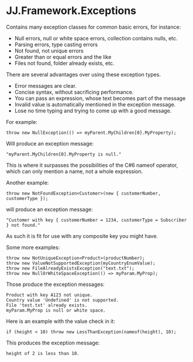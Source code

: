 ﻿# JJ.Framework.Exceptions

Contains many exception classes for common basic errors, for instance:

* Null errors, null or white space errors, collection contains nulls, etc.
* Parsing errors, type casting errors
* Not found, not unique errors
* Greater than or equal errors and the like
* Files not found, folder already exists, etc.

There are several advantages over using these exception types.

* Error messages are clear.
* Concise syntax, without sacrificing performance.
* You can pass an expression, whose text becomes part of the message
* Invalid value is automatically mentioned in the exception message.
* Lose no time typing and trying to come up with a good message.

For example:

	throw new NullException(() => myParent.MyChildren[0].MyProperty);

Will produce an exception message:

	"myParent.MyChildren[0].MyProperty is null."

This is where it surpasses the possibilities of the C#6 nameof operator, which can only mention a name, not a whole expression.

Another example:

	throw new NotFoundException<Customer>(new { customerNumber, customerType });

will produce an exception message:

	"Customer with key { customerNumber = 1234, customerType = Subscriber } not found."

As such it is fit for use with any composite key you might have.
			
Some more examples:
			
	throw new NotUniqueException<Product>(productNumber);
	throw new ValueNotSupportedException(myCountryEnumValue);
	throw new FileAlreadyExistsException("text.txt");
	throw new NullOrWhiteSpaceException(() => myParam.MyProp);

Those produce the exception messages:
			
	Product with key A123 not unique.
	Country value 'Undefined' is not supported.
	File 'test.txt' already exists.
	myParam.MyProp is null or white space.

Here is an example with the value check in it:

	if (height < 10) throw new LessThanException(nameof(height), 10);

This produces the exception message:
				
	height of 2 is less than 10.